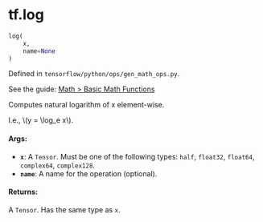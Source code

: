 <div itemscope itemtype="http://developers.google.com/ReferenceObject">
<meta itemprop="name" content="tf.log" />
</div>

# tf.log

``` python
log(
    x,
    name=None
)
```



Defined in `tensorflow/python/ops/gen_math_ops.py`.

See the guide: [Math > Basic Math Functions](../../../api_guides/python/math_ops.md#Basic_Math_Functions)

Computes natural logarithm of x element-wise.

I.e., \\(y = \log_e x\\).

#### Args:

* <b>`x`</b>: A `Tensor`. Must be one of the following types: `half`, `float32`, `float64`, `complex64`, `complex128`.
* <b>`name`</b>: A name for the operation (optional).


#### Returns:

  A `Tensor`. Has the same type as `x`.